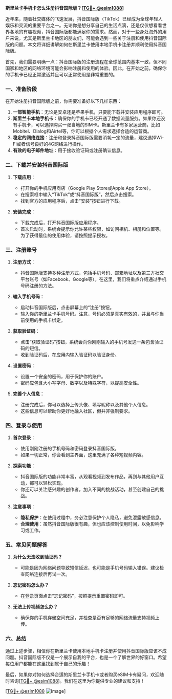 **斯里兰卡手机卡怎么注册抖音国际版？[[TG💪+ @esim1088](https://t.me/s/esim1088)]**

近年来，随着社交媒体的飞速发展，抖音国际版（TikTok）已经成为全球年轻人娱乐和交流的重要平台之一。无论你是想分享自己的生活点滴，还是仅仅想看看世界各地的有趣视频，抖音国际版都能满足你的需求。然而，对于一些身处海外的用户来说，尤其是斯里兰卡地区的朋友们，可能会遇到一些关于注册和使用抖音国际版的问题。本文将详细讲解如何在斯里兰卡使用本地手机卡注册并顺利使用抖音国际版。

首先，我们需要明确一点：抖音国际版的注册流程在全球范围内基本一致，但不同国家和地区的网络环境可能会影响注册和使用的体验。因此，在开始之前，确保你的手机卡已经正常激活并且可以正常使用是非常重要的。

### 一、准备阶段

在开始注册抖音国际版之前，你需要准备好以下几样东西：

1. **一部智能手机**：无论是安卓还是苹果手机，只要能下载并安装应用程序即可。
2. **斯里兰卡本地手机卡**：确保你的手机卡已经开通了数据流量服务。如果你还没有手机卡，可以选择购买一张当地的SIM卡。斯里兰卡有多家运营商，比如Mobitel、Dialog和Airtel等，你可以根据个人需求选择合适的运营商。
3. **稳定的网络连接**：注册和登录抖音国际版需要消耗一定的流量，建议选择Wi-Fi或者信号良好的4G网络进行操作。
4. **有效的电子邮件地址**：用于接收验证码或注册确认信息。

### 二、下载并安装抖音国际版

1. **下载应用**：
   - 打开你的手机应用商店（Google Play Store或Apple App Store）。
   - 在搜索框中输入“TikTok”或“抖音国际版”，然后点击搜索。
   - 找到官方的应用程序后，点击“安装”按钮进行下载。

2. **安装完成**：
   - 下载完成后，打开抖音国际版应用程序。
   - 首次启动时，系统会提示你允许某些权限，如访问相机、相册和位置等。为了获得最佳的使用体验，请按照提示授权。

### 三、注册账号

1. **注册方式**：
   - 抖音国际版支持多种注册方式，包括手机号码、邮箱地址以及第三方社交平台账号（如Facebook、Google等）。在这里，我们将重点介绍通过手机号码注册的方法。

2. **输入手机号码**：
   - 启动抖音国际版后，点击屏幕上的“注册”按钮。
   - 输入你的斯里兰卡手机号码。注意，号码必须是真实有效的，并且与你当前使用的手机卡绑定。

3. **获取验证码**：
   - 点击“获取验证码”按钮，系统会向你刚刚输入的手机号发送一条包含验证码的短信。
   - 收到验证码后，在应用内输入验证码以验证身份。

4. **设置密码**：
   - 设置一个安全的密码，用于保护你的账户。
   - 密码应包含大小写字母、数字以及特殊字符，以提高安全性。

5. **完善个人信息**：
   - 注册完成后，你可以选择上传头像、填写昵称以及其他个人信息。
   - 这些信息可以帮助你更好地融入社区，但并非强制要求。

### 四、登录与使用

1. **首次登录**：
   - 使用刚刚注册的手机号码和密码登录抖音国际版。
   - 如果一切正常，你会看到主界面，这里充满了各种短视频内容。

2. **探索功能**：
   - 抖音国际版的功能非常丰富，从观看视频到发布作品，再到与其他用户互动，都可以轻松实现。
   - 你还可以关注感兴趣的创作者，加入不同的挑战活动，甚至创建自己的挑战。

3. **注意事项**：
   - **隐私保护**：在使用过程中，务必注意保护个人隐私，避免泄露敏感信息。
   - **合理使用**：虽然抖音国际版很有趣，但也应该控制使用时间，以免影响学习或工作。

### 五、常见问题解答

1. **为什么无法收到验证码？**
   - 可能是因为网络问题导致短信延迟，也可能是手机号码输入错误。建议检查网络连接后再试一次。

2. **忘记密码怎么办？**
   - 在登录页面点击“忘记密码”，按照提示重置密码即可。

3. **无法上传视频怎么办？**
   - 确保你的手机存储空间充足，并检查是否有足够的网络流量支持视频上传。

### 六、总结

通过上述步骤，相信你在斯里兰卡使用本地手机卡注册并使用抖音国际版应该不成问题。抖音国际版不仅是一个展示自我的平台，也是一个了解世界的好窗口。希望每位用户都能在这里找到属于自己的乐趣！

最后，如果你对如何选择合适的斯里兰卡手机卡或者购买eSIM卡有疑问，欢迎随时咨询[[TG💪+ @esim1088](https://t.me/s/esim1088)]。我们在这里为你提供专业的建议和支持！

[[TG💪+ @esim1088](https://t.me/s/esim1088) ![Image](https://i.postimg.cc/4NQfJmqS/Snipaste-2025-05-13-00-14-12.png)]